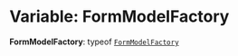 # Variable: FormModelFactory

**FormModelFactory**: typeof [`FormModelFactory`](/en/auto-docs/form-core/variables/FormModelFactory-1.md)
